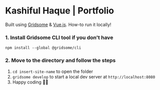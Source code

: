 # Kashiful Haque | Portfolio

Built using [Gridsome](https://gridsome.org/) & [Vue.js](https://vuejs.org/).
How-to run it locally!

### 1. Install Gridsome CLI tool if you don't have

`npm install --global @gridsome/cli`

### 2. Move to the directory and follow the steps

1. `cd insert-site-name` to open the folder
2. `gridsome develop` to start a local dev server at `http://localhost:8080`
3. Happy coding 🎉🙌
